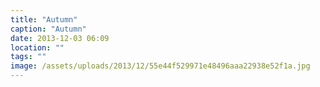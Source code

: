 ```yaml
---
title: "Autumn"
caption: "Autumn"
date: 2013-12-03 06:09
location: ""
tags: ""
image: /assets/uploads/2013/12/55e44f529971e48496aaa22938e52f1a.jpg
---
```

